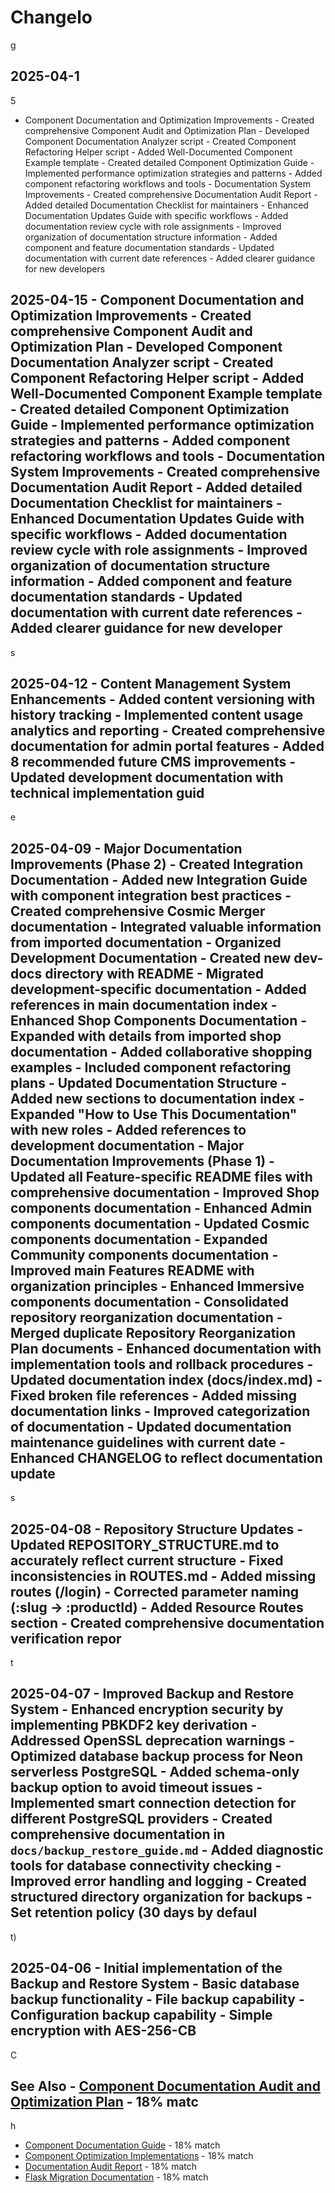 # Changelo

g

## 2025-04-1

5

- Component Documentation and Optimization Improvements - Created comprehensive Component Audit and Optimization Plan - Developed Component Documentation Analyzer script - Created Component Refactoring Helper script - Added Well-Documented Component Example template - Created detailed Component Optimization Guide - Implemented performance optimization strategies and patterns - Added component refactoring workflows and tools - Documentation System Improvements - Created comprehensive Documentation Audit Report - Added detailed Documentation Checklist for maintainers - Enhanced Documentation Updates Guide with specific workflows - Added documentation review cycle with role assignments - Improved organization of documentation structure information - Added component and feature documentation standards - Updated documentation with current date references - Added clearer guidance for new developers

## 2025-04-15 - Component Documentation and Optimization Improvements - Created comprehensive Component Audit and Optimization Plan - Developed Component Documentation Analyzer script - Created Component Refactoring Helper script - Added Well-Documented Component Example template - Created detailed Component Optimization Guide - Implemented performance optimization strategies and patterns - Added component refactoring workflows and tools - Documentation System Improvements - Created comprehensive Documentation Audit Report - Added detailed Documentation Checklist for maintainers - Enhanced Documentation Updates Guide with specific workflows - Added documentation review cycle with role assignments - Improved organization of documentation structure information - Added component and feature documentation standards - Updated documentation with current date references - Added clearer guidance for new developer

s

## 2025-04-12 - Content Management System Enhancements - Added content versioning with history tracking - Implemented content usage analytics and reporting - Created comprehensive documentation for admin portal features - Added 8 recommended future CMS improvements - Updated development documentation with technical implementation guid

e

## 2025-04-09 - Major Documentation Improvements (Phase 2) - Created Integration Documentation - Added new Integration Guide with component integration best practices - Created comprehensive Cosmic Merger documentation - Integrated valuable information from imported documentation - Organized Development Documentation - Created new dev-docs directory with README - Migrated development-specific documentation - Added references in main documentation index - Enhanced Shop Components Documentation - Expanded with details from imported shop documentation - Added collaborative shopping examples - Included component refactoring plans - Updated Documentation Structure - Added new sections to documentation index - Expanded "How to Use This Documentation" with new roles - Added references to development documentation - Major Documentation Improvements (Phase 1) - Updated all Feature-specific README files with comprehensive documentation - Improved Shop components documentation - Enhanced Admin components documentation - Updated Cosmic components documentation - Expanded Community components documentation - Improved main Features README with organization principles - Enhanced Immersive components documentation - Consolidated repository reorganization documentation - Merged duplicate Repository Reorganization Plan documents - Enhanced documentation with implementation tools and rollback procedures - Updated documentation index (docs/index.md) - Fixed broken file references - Added missing documentation links - Improved categorization of documentation - Updated documentation maintenance guidelines with current date - Enhanced CHANGELOG to reflect documentation update

s

## 2025-04-08 - Repository Structure Updates - Updated REPOSITORY_STRUCTURE.md to accurately reflect current structure - Fixed inconsistencies in ROUTES.md - Added missing routes (/login) - Corrected parameter naming (:slug → :productId) - Added Resource Routes section - Created comprehensive documentation verification repor

t

## 2025-04-07 - Improved Backup and Restore System - Enhanced encryption security by implementing PBKDF2 key derivation - Addressed OpenSSL deprecation warnings - Optimized database backup process for Neon serverless PostgreSQL - Added schema-only backup option to avoid timeout issues - Implemented smart connection detection for different PostgreSQL providers - Created comprehensive documentation in `docs/backup_restore_guide.md` - Added diagnostic tools for database connectivity checking - Improved error handling and logging - Created structured directory organization for backups - Set retention policy (30 days by defaul

t)

## 2025-04-06 - Initial implementation of the Backup and Restore System - Basic database backup functionality - File backup capability - Configuration backup capability - Simple encryption with AES-256-CB

C

## See Also - [Component Documentation Audit and Optimization Plan](COMPONENT_AUDIT_AND_OPTIMIZATION_PLAN.md) - 18% matc

h

- [Component Documentation Guide](COMPONENT_DOCUMENTATION_GUIDE.md) - 18% match
- [Component Optimization Implementations](COMPONENT_OPTIMIZATION_IMPLEMENTATIONS.md) - 18% match
- [Documentation Audit Report](DOCUMENTATION_AUDIT_REPORT.md) - 18% match
- [Flask Migration Documentation](FLASK_MIGRATION.md) - 18% match